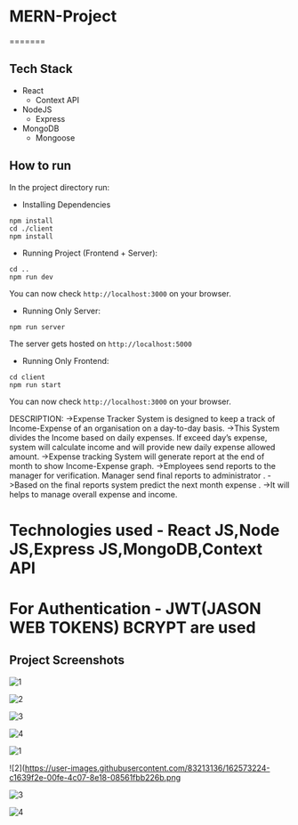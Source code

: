 # MERN-Project
=======
## Tech Stack
- React
  - Context API
- NodeJS
  - Express
- MongoDB
  - Mongoose

## How to run
In the project directory run:
- Installing Dependencies
```
npm install
cd ./client
npm install
```
- Running Project (Frontend + Server):
```
cd ..
npm run dev
```
You can now check `http://localhost:3000` on your browser.
- Running Only Server:
```
npm run server
```
The server gets hosted on `http://localhost:5000`
- Running Only Frontend:
```
cd client
npm run start
```
You can now check `http://localhost:3000` on your browser.

DESCRIPTION:
->Expense Tracker System is designed to keep a track of Income-Expense of an organisation on a day-to-day basis. 
->This System divides the Income based on daily expenses. If exceed day’s expense, system will calculate income and will provide new daily expense allowed amount. 
->Expense tracking System will generate report at the end of month to show Income-Expense graph. 
->Employees send reports to the manager for verification. Manager send final reports to administrator .
->Based on the final reports system predict the next month expense . 
->It will helps to manage overall expense and income.

# Technologies used - React JS,Node JS,Express JS,MongoDB,Context API
# For Authentication - JWT(JASON WEB TOKENS) BCRYPT are used

## Project Screenshots
![1](https://user-images.githubusercontent.com/71014778/167243909-9d05c15a-5c4a-4b9b-8a5a-910a8fbedff5.jpg)

![2](https://user-images.githubusercontent.com/71014778/167243913-db655766-4c3d-4d8a-b94d-6cdcf2af84ab.jpg)

![3](https://user-images.githubusercontent.com/71014778/167243918-3bd474a4-a158-463e-a742-99451bb87251.jpg)

![4](https://user-images.githubusercontent.com/71014778/167243922-61e92774-0501-4874-a3a8-e9f04db77c20.jpg)

![1](https://user-images.githubusercontent.com/83213136/162573223-4d615332-1bcb-4318-b4b8-bf06b2a6f871.png)

![2](https://user-images.githubusercontent.com/83213136/162573224-c1639f2e-00fe-4c07-8e18-08561fbb226b.png

![3](https://user-images.githubusercontent.com/83213136/162573225-53ae6064-a3a9-4e7a-b923-c4e812c45e1a.png)

![4](https://user-images.githubusercontent.com/83213136/162573226-230a7713-23f1-402b-9272-1f43d73a580c.png)
